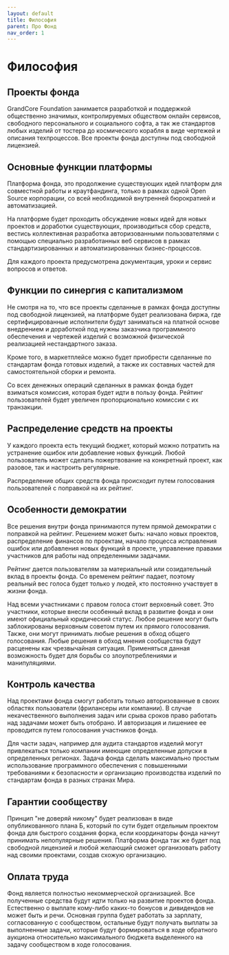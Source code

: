 ```yaml
---
layout: default
title: Философия
parent: Про Фонд
nav_order: 1
---
```


# Философия



## Проекты фонда

GrandCore Foundation занимается разработкой и поддержкой общественно значимых, контролируемых обществом онлайн сервисов, свободного персонального и социального софта, а так же стандартов любых изделий от тостера до космического корабля в виде чертежей и описания техпроцессов. Все проекты фонда доступны под свободной лицензией.

## Основные функции платформы

Платформа фонда, это продолжение существующих идей платформ для совместной работы и краутфандинга, только в рамках одной Open Source корпорации, со всей необходимой внутренней бюрократией и автоматизацией.

На платформе будет проходить обсуждение новых идей для новых проектов и доработки существующих, производиться сбор средств, вестись коллективная разработка авторизованными пользователями с помощью специально разработанных веб сервисов в рамках стандартизированных и автоматизированных бизнес-процессов.

Для каждого проекта предусмотрена документация, уроки и сервис вопросов и ответов.

## Функции по синергия с капитализмом

Не смотря на то, что все проекты сделанные в рамках фонда доступны под свободной лицензией, на платформе будет реализована биржа, где сертифицированные исполнители будут заниматься на платной основе внедрением и доработкой под нужны заказчика программного обеспечения и чертежей изделий с возможной физической реализацией нестандартного заказа.

Кроме того, в маркетплейсе можно будет приобрести сделанные по стандартам фонда готовых изделий, а также их составных частей для самостоятельной сборки и ремонта.

Со всех денежных операций сделанных в рамках фонда будет взиматься комиссия, которая будет идти в пользу фонда. Рейтинг пользователей будет увеличен пропорционально комиссии с их транзакции.   

## Распределение средств на проекты
У каждого проекта есть текущий бюджет, который можно потратить на устранение ошибок или добавление новых функций. Любой пользователь может сделать пожертвование на конкретный проект, как разовое, так и настроить регулярные.

Распределение общих средств фонда происходит путем голосования пользователей с поправкой на их рейтинг.  

## Особенности демократии
Все решения внутри фонда принимаются путем прямой демократии с поправкой на рейтинг. Решением может быть: начало новых проектов, распределение финансов по проектам, начало процесса исправления ошибок или добавления новых функций в проекте, управление правами участников для работы над определенными задачами.  

Рейтинг дается пользователям за материальный или созидательный вклад в проекты фонда. Со временем рейтинг падает, поэтому реальный вес голоса будет только у людей, кто постоянно участвует в жизни фонда.

Над всеми участниками с правом голоса стоит верховный совет. Это участники, которые внесли особенный вклад в развитие фонда и они имеют официальный юридический статус. Любое решение могут быть заблокированы верховным советом путем их прямого голосования. Также, они могут принимать любые решения в обход общего голосования. Любые решения в обход мнения сообщества будут расценены как чрезвычайная ситуация. Применяться данная возможность будет для борьбы со злоупотреблениями и манипуляциями.

## Контроль качества
Над проектами фонда смогут работать только авторизованные в своих областях пользователи (фрилансеры или компании). В случае некачественного выполнения задач или срыва сроков право работать над задачами может быть отобрано. И авторизация и лишениее ее проводится путем голосования участников фонда.

Для части задач, например для аудита стандартов изделий могут привлекаться только компании имеющие определенные допуски в определенных регионах. Задача фонда сделать максимально простым использование программного обеспечения с повышенными требованиями к безопасности и организацию производства изделий по стандартам фонда в разных странах Мира.

## Гарантии сообществу

Принцип "не доверяй никому" будет реализован в виде опубликованного плана Б, который по сути будет отдельным проектом фонда для быстрого создания форка, если координаторы фонда начнут принимать непопулярные решения. Платформа фонда так же будет под свободной лицензией и любой желающий сможет организовать работу над своими проектами, создав схожую организацию. 

## Оплата труда

Фонд является полностью некоммерческой организацией. Все полученные средства будут идти только на развитие проектов фонда. Естественно о выплате кому-либо каких-то бонусов и дивидендов не может быть и речи. Основная группа будет работать за зарплату, согласованную с сообществом, остальные будут получать выплаты за выполненные задачи, которые будут формироваться в ходе обратного аукциона относительно максимального бюджета выделенного на задачу сообществом в ходе голосования. 